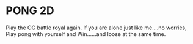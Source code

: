 # PONG 2D
 Play the OG battle royal again. If you are alone just like me....no worries, Play pong with yourself and Win......and loose at the same time.
